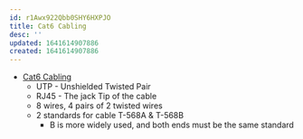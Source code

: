 ```yaml
---
id: r1Awx922Qbb0SHY6HXPJO
title: Cat6 Cabling
desc: ''
updated: 1641614907886
created: 1641614907886
---
```


- [Cat6 Cabling](https://youtu.be/NWhoJp8UQpo)
  - UTP - Unshielded Twisted Pair
  - RJ45 - The jack Tip of the cable
  - 8 wires, 4 pairs of 2 twisted wires
  - 2 standards for cable T-568A & T-568B
    - B is more widely used, and both ends must be the same standard
